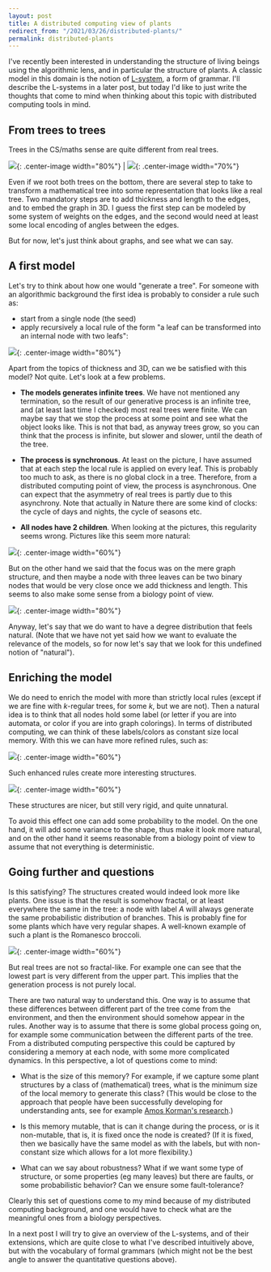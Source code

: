 ```yaml
---
layout: post
title: A distributed computing view of plants
redirect_from: "/2021/03/26/distributed-plants/"
permalink: distributed-plants
---
```


I've recently been interested in understanding the structure of living beings 
using the algorithmic lens, and in particular the structure of plants. 
A classic model in this domain is the notion of
[L-system](https://en.wikipedia.org/wiki/L-system), a form of grammar. 
I'll describe the L-systems in a later post, 
but today I'd like to just write the thoughts that come to mind when thinking 
about this topic with distributed computing tools in mind. 

## From trees to trees

Trees in the CS/maths sense are quite different from real trees. 

![](assets/binary-tree.png){: .center-image width="80%"} | ![](assets/arbre-1.png){: .center-image width="70%"}

Even if we root both trees on the bottom, there are several step to take 
to transform a mathematical tree into some representation that looks like a real 
tree.
Two mandatory steps are to add thickness and length to the edges, and to embed 
the graph in 3D. I guess the first step can be modeled
by some system of weights on the edges, and the second would need 
at least some local encoding of angles between the edges. 

But for now, let's just think about graphs, and see what we can say. 

## A first model

Let's try to think about how one would "generate a tree". 
For someone with an algorithmic background the first idea is 
probably to consider a rule such as: 

* start from a single node (the seed)
* apply recursively a local rule of the form "a leaf can be transformed into an 
internal node with two leafs":

![](assets/binary-plant.png){: .center-image width="80%"}

Apart from the topics of thickness and 3D, can we be satisfied with this
model? 
Not quite. Let's look at a few problems.

* **The models generates infinite trees**.
We have not mentioned any termination, so the result of our generative 
process is an infinite tree, and (at least last time I checked) most real trees 
were finite. 
We can maybe say that we stop the process at some point and see what the object 
looks like. This is not that bad, as anyway trees grow, so you can think that the
process is infinite, but slower and slower, until the death of the tree.

* **The process is synchronous**. At least on the picture, I have assumed that
at each step the local rule is applied on every leaf. This is probably too much 
to ask, as there is no global clock in a tree. Therefore, from a distributed computing 
point of view, the process is asynchronous. One can expect that the asymmetry 
of real trees is partly due to this asynchrony. 
Note that actually in Nature there are some kind of clocks: the cycle of days 
and nights, the cycle of seasons etc. 

* **All nodes have 2 children**. When looking at the pictures, this regularity 
seems wrong. Pictures like this seem more natural:

![](assets/arbre-degre-divers.png){: .center-image width="60%"}

But on the other hand we said that the focus was on the mere graph structure, 
and then maybe a node with three leaves can be two binary nodes that would be 
very close once we add thickness and length. This seems to also make some sense
from a biology point of view. 

![](assets/arbre-degre-3.png){: .center-image width="80%"}

Anyway, let's say that we do want to have a degree distribution that feels 
natural. 
(Note that we have not yet said how we want to evaluate the relevance of the 
models, so for now let's say that we look for this undefined notion of "natural").

## Enriching the model

We do need to enrich the model with more than strictly local rules (except if we 
are fine with $k$-regular trees, for some $k$, but we are not). 
Then a natural idea is to think that all nodes hold some label (or letter if you 
are into automata, or color if you are into graph colorings).
In terms of distributed computing, we can think of these labels/colors as 
constant size local memory. 
With this we can have more refined rules, such as:

![](assets/regle-algue.png){: .center-image width="60%"}

Such enhanced rules create more interesting structures. 

![](assets/algue.png){: .center-image width="60%"}

These structures are nicer, but still very rigid, and quite unnatural. 

To avoid this effect one can add some probability to the model. On the one hand, 
it will add some variance to the shape, thus make it look more natural, and 
on the other hand it seems reasonable from a biology point of view to assume that 
not everything is deterministic. 

## Going further and questions

Is this satisfying? The structures created would indeed look more like plants. One
issue is that the result is somehow fractal, or at least everywhere the same in 
the tree: a node with label $A$ will always generate the same probabilistic 
distribution of branches. This is probably fine for some plants which have very 
regular shapes. A well-known example of such a plant is the Romanesco broccoli.

![](assets/romanesco.png){: .center-image width="60%"}

But real trees are not so fractal-like.
For example one can see that the lowest part is very different from the upper 
part. This implies that the generation process is not purely local.

There are two natural way to understand this. One way is to assume that these 
differences between different part of the tree come from the environment, and 
then the environment should somehow appear in the rules. Another way is to assume
that there is some global process going on, for example some communication 
between the different parts of the tree. From a distributed computing perspective
this could be captured by considering a memory at each node, with some more
complicated dynamics.
In this perspective, a lot of questions come to mind:

* What is the size of this memory? For example, if we capture some 
plant structures by a class of (mathematical) trees, what is the minimum size 
of the local memory to generate this class? (This would be close to the approach
that people have been successfully developing for understanding ants, 
see for example [Amos Korman's research](https://amoskorman.com/).)

* Is this memory mutable, that is can it change during the process, or is 
it non-mutable, that is, it is fixed once the node is created? (If it is fixed, 
then we basically have the same model as with the labels, but with non-constant 
size which allows for a lot more flexibility.) 

* What can we say about robustness? What if we want some type of structure, or 
some properties (eg many leaves) but there are faults, or some probabilistic
behavior? Can we ensure some fault-tolerance? 

Clearly this set of questions come to my mind because of my distributed computing 
background, and one would have to check what are the meaningful ones from 
a biology perspectives.

In a next post I will try to give an overview of the L-systems, and of their 
extensions, which are quite close to what I've described intuitively above, but 
with the vocabulary of formal grammars (which might not be the best angle to 
answer the quantitative questions above).





